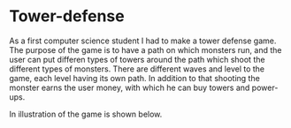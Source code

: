 # Tower-defense
As a first computer science student I had to make a tower defense game. The purpose of the game is to have a path on which monsters run, and the user can put differen types of towers around the path which shoot the different types of monsters. There are different waves and level to the game, each level having its own path. In addition to that shooting the monster earns the user money, with which he can buy towers and power-ups. 

In illustration of the game is shown below.
